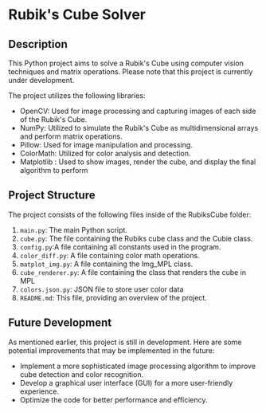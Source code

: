 # Rubik's Cube Solver

## Description
This Python project aims to solve a Rubik's Cube using computer vision techniques and matrix operations. Please note that this project is currently under development.

The project utilizes the following libraries:
- OpenCV: Used for image processing and capturing images of each side of the Rubik's Cube.
- NumPy: Utilized to simulate the Rubik's Cube as multidimensional arrays and perform matrix operations.
- Pillow: Used for image manipulation and processing.
- ColorMath: Utilized for color analysis and detection.
- Matplotlib : Used to show images, render the cube, and display the final algorithm to perform

## Project Structure
The project consists of the following files inside of the RubiksCube folder:

1. `main.py`: The main Python script.
2. `cube.py`: The file containing the Rubiks cube class and the Cubie class.
3. `config.py`:A file containing all constants used in the program.
4. `color_diff.py`: A file containing color math operations.
5. `matplot_img.py`: A file containing the Img_MPL class.
6. `cube_renderer.py`: A file containing the class that renders the cube in MPL
7. `colors.json.py`: JSON file to store user color data
8. `README.md`: This file, providing an overview of the project.


## Future Development
As mentioned earlier, this project is still in development. Here are some potential improvements that may be implemented in the future:

- Implement a more sophisticated image processing algorithm to improve cube detection and color recognition.
- Develop a graphical user interface (GUI) for a more user-friendly experience.
- Optimize the code for better performance and efficiency.

